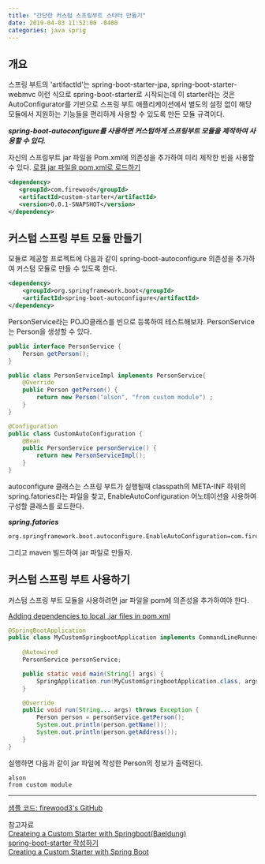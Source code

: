 ```yaml
---
title: "간단한 커스텀 스프링부트 스타터 만들기"
date: 2019-04-03 11:52:00 -0400
categories: java sprig
---
```


## 개요
스프링 부트의 'artifactId'는 spring-boot-starter-jpa, spring-boot-starter-webmvc 이런 식으로 spring-boot-starter로 시작되는데 이 starter라는 것은 AutoConfigurator를 기반으로 스프링 부트 애플리케이션에서 별도의 설정 없이 해당 모듈에서 지원하는 기능들을 편리하게 사용할 수 있도록 만든 모듈 규격이다.

***spring-boot-autoconfigure를 사용하면 커스텀하게 스프링부트 모듈을 제작하여 사용할 수 있다.***

자신의 스프링부트 jar 파일을 Pom.xml에 의존성을 추가하여 미리 제작한 빈을 사용할 수 있다.
[로컬 jar 파일을 pom.xml로 로드하기](https://gist.github.com/timmolderez/92bea7cc90201cd3273a07cf21d119eb)

```xml
<dependency>
   <groupId>com.firewood</groupId>
   <artifactId>custom-starter</artifactId>
   <version>0.0.1-SNAPSHOT</version>
</dependency>
```


## 커스텀 스프링 부트 모듈 만들기

모듈로 제공할 프로젝트에 다음과 같이 spring-boot-autoconfigure 의존성을 추가하여 커스텀 모듈로 만들 수 있도록 한다.

```xml
<dependency>
    <groupId>org.springframework.boot</groupId>
    <artifactId>spring-boot-autoconfigure</artifactId>
</dependency>
```

PersonService라는 POJO클래스를 빈으로 등록하여 테스트해보자. PersonService는 Person을 생성할 수 있다.  

```java
public interface PersonService {
    Person getPerson();
}
```

```java
public class PersonServiceImpl implements PersonService{
    @Override
    public Person getPerson() {
        return new Person("alson", "from custom module") ;
    }
}
```

```java
@Configuration
public class CustomAutoConfiguration {
    @Bean
    public PersonService personService() {
        return new PersonServiceImpl();
    }
}
```

autoconfigure 클래스는 스프링 부트가 실행될때 classpath의 META-INF 하위의 spring.fatories라는 파일을 찾고, EnableAutoConfiguration 어노테이션을 사용하여 구성할 클래스를 로드한다.

***spring.fatories***
```xml
org.springframework.boot.autoconfigure.EnableAutoConfiguration=com.firewood.myspringbootmodule.autoconfig.CustomAutoConfiguration
```

그리고 maven 빌드하여 jar 파일로 만들자.

## 커스텀 스프링 부트 사용하기
커스텀 스프링 부트 모듈을 사용하려면 jar 파일을 pom에 의존성을 추가하여야 한다.

[Adding dependencies to local .jar files in pom.xml](https://gist.github.com/timmolderez/92bea7cc90201cd3273a07cf21d119eb)

```java
@SpringBootApplication
public class MyCustomSpringbootApplication implements CommandLineRunner {
    
    @Autowired
    PersonService personService;

    public static void main(String[] args) {
        SpringApplication.run(MyCustomSpringbootApplication.class, args);
    }

    @Override
    public void run(String... args) throws Exception {
        Person person = personService.getPerson();
        System.out.println(person.getName());
        System.out.println(person.getAddress());
    }
}
```

실행하면 다음과 같이 jar 파일에 작성한 Person의 정보가 출력된다.

```code
alson
from custom module
```

***
[샘플 코드: firewood3's GitHub](https://github.com/firewood3/spring/tree/master/springboot-custom)  

참고자료  
[Createing a Custom Starter with Springboot(Baeldung)](https://www.baeldung.com/spring-boot-custom-starter)  
[spring-boot-starter 작성하기](https://supawer0728.github.io/2018/03/15/create-spring-boot-starter/)  
[Creating a Custom Starter with Spring Boot](https://www.youtube.com/watch?v=mi0GfmTv2wg)  


